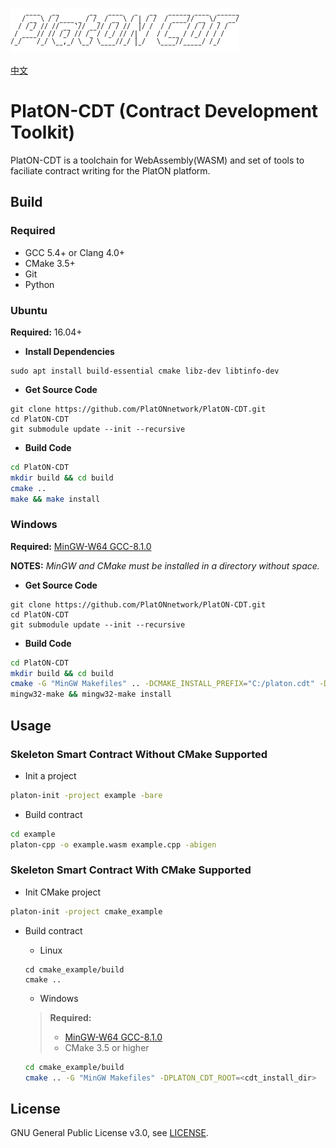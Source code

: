 ![logo](./docs/images/platon-cdt-logo.png)

[中文](./README_cn.md)

# PlatON-CDT (Contract Development Toolkit)

PlatON-CDT is a toolchain for WebAssembly(WASM) and set of tools to faciliate
contract writing for the PlatON platform.

## Build

### Required

- GCC 5.4+ or Clang 4.0+
- CMake 3.5+
- Git
- Python

### Ubuntu 

**Required:** 16.04+

- **Install Dependencies**

``` shell
sudo apt install build-essential cmake libz-dev libtinfo-dev
```

- **Get Source Code**

```shell
git clone https://github.com/PlatONnetwork/PlatON-CDT.git
cd PlatON-CDT
git submodule update --init --recursive
```
- **Build Code**

``` sh
cd PlatON-CDT
mkdir build && cd build
cmake .. 
make && make install
```

### Windows

**Required:** [MinGW-W64 GCC-8.1.0](https://sourceforge.net/projects/mingw-w64/files/Toolchains%20targetting%20Win64/Personal%20Builds/mingw-builds/8.1.0/threads-posix/sjlj/x86_64-8.1.0-release-posix-sjlj-rt_v6-rev0.7z)

**NOTES:** _MinGW and CMake must be installed in a directory without space._

- **Get Source Code**

```shell
git clone https://github.com/PlatONnetwork/PlatON-CDT.git
cd PlatON-CDT
git submodule update --init --recursive
```
- **Build Code**

``` sh
cd PlatON-CDT
mkdir build && cd build
cmake -G "MinGW Makefiles" .. -DCMAKE_INSTALL_PREFIX="C:/platon.cdt" -DCMAKE_MAKE_PROGRAM=mingw32-make
mingw32-make && mingw32-make install
```

## Usage

### Skeleton Smart Contract Without CMake Supported

- Init a project

``` sh
platon-init -project example -bare
```

- Build contract

``` sh
cd example
platon-cpp -o example.wasm example.cpp -abigen
```

### Skeleton Smart Contract With CMake Supported

- Init CMake project

``` sh
platon-init -project cmake_example
```

- Build contract
  * Linux
  ```
  cd cmake_example/build
  cmake ..
  ```
  * Windows
  >**Required:**
  >+ [MinGW-W64 GCC-8.1.0](https://sourceforge.net/projects/mingw-w64/files/Toolchains%20targetting%20Win64/Personal%20Builds/mingw-builds/8.1.0/threads-posix/sjlj/x86_64-8.1.0-release-posix-sjlj-rt_v6-rev0.7z)
  >+ CMake 3.5 or higher

  ```sh
  cd cmake_example/build
  cmake .. -G "MinGW Makefiles" -DPLATON_CDT_ROOT=<cdt_install_dir>
  ```


## License

GNU General Public License v3.0, see [LICENSE](https://github.com/PlatONnetwork/PlatON-CDT/blob/master/LICENSE).
